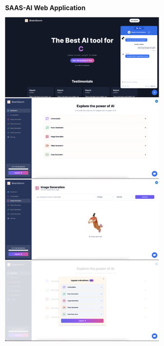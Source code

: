 ## SAAS-AI Web Application

![alt img](https://github.com/Mayank-mic/Saas-AI-platform/blob/main/Screenshot%202023-08-06%20at%203.03.23%20PM.png)
![alt img](https://github.com/Mayank-mic/Saas-AI-platform/blob/main/Screenshot%202023-08-06%20at%203.03.49%20PM.png)
![alt img](https://github.com/Mayank-mic/Saas-AI-platform/blob/main/Screenshot%202023-08-06%20at%203.06.22%20PM.png)
![alt img](https://github.com/Mayank-mic/Saas-AI-platform/blob/main/Screenshot%202023-08-06%20at%207.41.06%20PM.png)
